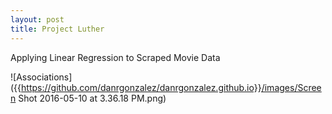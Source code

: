 ```yaml
---
layout: post
title: Project Luther
---
```


Applying Linear Regression to Scraped Movie Data

![Associations]({{https://github.com/danrgonzalez/danrgonzalez.github.io}}/images/Screen Shot 2016-05-10 at 3.36.18 PM.png)
